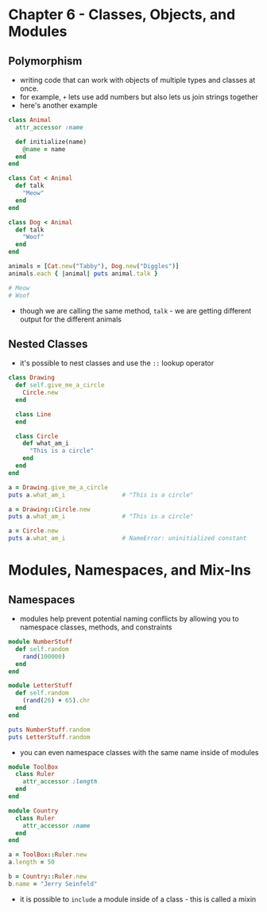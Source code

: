 # Chapter 6 - Classes, Objects, and Modules

## Polymorphism

* writing code that can work with objects of multiple types and classes at once.
* for example, `+` lets use add numbers but also lets us join strings together
* here's another example

```ruby
class Animal
  attr_accessor :name

  def initialize(name)
    @name = name
  end
end

class Cat < Animal
  def talk
    "Meow"
  end
end

class Dog < Animal
  def talk
    "Woof"
  end
end

animals = [Cat.new("Tabby"), Dog.new("Diggles")]
animals.each { |animal| puts animal.talk }

# Meow
# Woof
```

* though we are calling the same method, `talk` - we are getting different output for the different animals

## Nested Classes

* it's possible to nest classes and use the `::` lookup operator

```ruby
class Drawing
  def self.give_me_a_circle
    Circle.new
  end

  class Line
  end

  class Circle
    def what_am_i
      "This is a circle"
    end
  end
end

a = Drawing.give_me_a_circle
puts a.what_am_i                # "This is a circle"

a = Drawing::Circle.new
puts a.what_am_i                # "This is a circle"

a = Circle.new
puts a.what_am_i                # NameError: uninitialized constant
```

# Modules, Namespaces, and Mix-Ins
## Namespaces

* modules help prevent potential naming conflicts by allowing you to namespace classes, methods, and constraints

```ruby
module NumberStuff
  def self.random
    rand(100000)
  end
end

module LetterStuff
  def self.random
    (rand(26) + 65).chr
  end
end

puts NumberStuff.random
puts LetterStuff.random
```

* you can even namespace classes with the same name inside of modules

```ruby
module ToolBox
  class Ruler
    attr_accessor :length
  end
end

module Country
  class Ruler
    attr_accessor :name
  end
end

a = ToolBox::Ruler.new
a.length = 50

b = Country::Ruler.new
b.name = "Jerry Seinfeld"
```

* it is possible to `include` a module inside of a class - this is called a mixin
